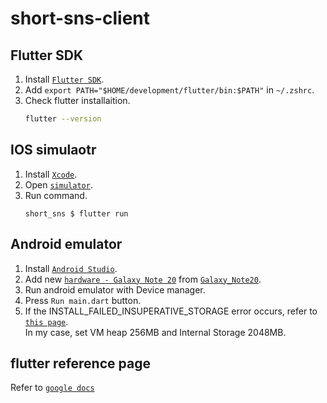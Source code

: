 # short-sns-client

## Flutter SDK
1. Install [`Flutter SDK`](https://docs.flutter.dev/get-started/install/macos#get-sdk).
2. Add `export PATH="$HOME/development/flutter/bin:$PATH"` in `~/.zshrc`.
3. Check flutter installaition.
    ```bash
    flutter --version
    ```

## IOS simulaotr
1. Install [`Xcode`](https://flutter-ko.dev/docs/get-started/install/macos#xcode-%EC%84%A4%EC%B9%98).
2. Open [`simulator`](https://flutter-ko.dev/docs/get-started/install/macos#ios-%EC%8B%9C%EB%AE%AC%EB%A0%88%EC%9D%B4%ED%84%B0-%EC%84%A4%EC%A0%95).
3. Run command.
    ```
    short_sns $ flutter run
    ```

## Android emulator
1. Install [`Android Studio`](https://developer.android.com/studio).
2. Add new [`hardware - Galaxy Note 20`](https://ddolcat.tistory.com/941) from [`Galaxy_Note20`](./Galaxy_Note20/).
3. Run android emulator with Device manager.
4. Press `Run main.dart` button.
5. If the INSTALL_FAILED_INSUPERATIVE_STORAGE error occurs, refer to [`this page`](https://jvvp.tistory.com/1122).<br>
In my case, set VM heap 256MB and Internal Storage 2048MB.

## flutter reference page
Refer to [`google docs`](https://docs.google.com/document/d/1Q39rUWKAq7w7csO0kOEqziuUi9_nw7jxYdMkc3nzeSA/edit)